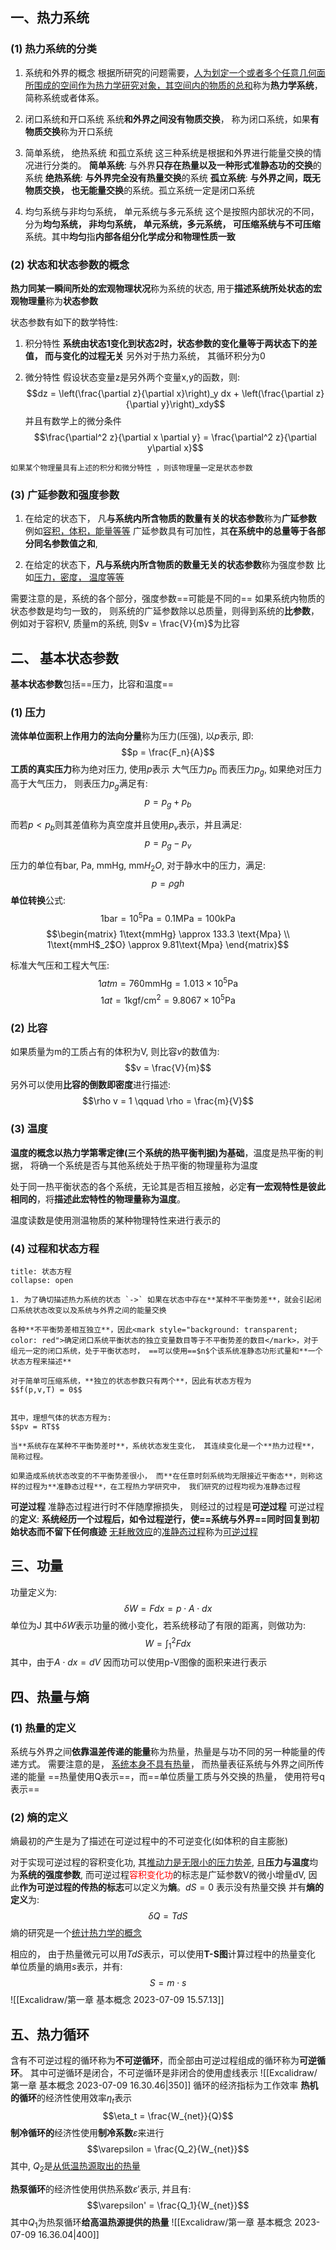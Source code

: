## 一、热力系统
### (1) 热力系统的分类
1. 系统和外界的概念
根据所研究的问题需要，<u>人为划定一个或者多个任意几何面所围成的空间作为热力学研究对象，其空间内的物质的总和</u>称为**热力学系统**， 简称系统或者体系。

2. 闭口系统和开口系统
系统**和外界之间没有物质交换**， 称为闭口系统，如果**有物质交换**称为开口系统

3. 简单系统， 绝热系统 和孤立系统
这三种系统是根据和外界进行能量交换的情况进行分类的。
**简单系统**: 与外界**只存在热量以及一种形式准静态功的交换**的系统
**绝热系统**: **与外界完全没有热量交换**的系统
**孤立系统**: **与外界之间，既无物质交换， 也无能量交换**的系统。孤立系统一定是闭口系统

4. 均匀系统与非均匀系统， 单元系统与多元系统
这个是按照内部状况的不同， 分为**均匀系统， 非均匀系统， 单元系统，多元系统， 可压缩系统与不可压缩**系统。其中**均匀**指**内部各组分化学成分和物理性质一致**

### (2) 状态和状态参数的概念
**热力同某一瞬间所处的宏观物理状况**称为系统的状态, 用于**描述系统所处状态的宏观物理量**称为**状态参数**

状态参数有如下的数学特性: 
1. 积分特性
**系统由状态1变化到状态2时，状态参数的变化量等于两状态下的差值， 而与变化的过程无关**
另外对于热力系统， 其循环积分为0

2. 微分特性
假设状态变量z是另外两个变量x,y的函数，则:
$$dz = \left(\frac{\partial z}{\partial x}\right)_y dx + \left(\frac{\partial z}{\partial y}\right)_xdy$$
并且有数学上的微分条件
$$\frac{\partial^2 z}{\partial x \partial y} = \frac{\partial^2 z}{\partial y\partial x}$$
`````ad-note
如果某个物理量具有上述的积分和微分特性 ，则该物理量一定是状态参数
`````

### (3) 广延参数和强度参数

1. 在给定的状态下， 凡**与系统内所含物质的数量有关的状态参数**称为**广延参数**
例如<u>容积，体积，能量等等</u>
广延参数具有可加性，其**在系统中的总量等于各部分同名参数值之和**, 

2. 在给定的状态下，**凡与系统内所含物质的数量无关的状态参数**称为强度参数 
比如<u>压力，密度， 温度等等</u> 

需要注意的是，系统的各个部分，强度参数==可能是不同的==
如果系统内物质的状态参数是均匀一致的， 则系统的广延参数除以总质量，则得到系统的**比参数**， 例如对于容积V, 质量m的系统, 则$v = \frac{V}{m}$为比容


## 二、 基本状态参数 
**基本状态参数**包括==压力，比容和温度==
### (1) 压力
**流体单位面积上作用力的法向分量**称为压力(压强), 以$p$表示, 即:
$$p = \frac{F_n}{A}$$
**工质的真实压力**称为绝对压力, 使用$p$表示
大气压力$p_b$
而表压力$p_g$, 如果绝对压力高于大气压力， 则表压力$p_g$满足有:
$$p = p_g + p_b$$

而若$p < p_b$则其差值称为真空度并且使用$p_v$表示，并且满足: 
$$p = p_g - p_v$$

压力的单位有bar, Pa, mmHg, $\text{mm}H_2O$, 对于静水中的压力，满足:
$$p = \rho g h$$
**单位转换**公式:
$$1 \text{bar} = 10^5 \text{Pa} = 0.1 \text{MPa} = 100\text{kPa}$$
$$\begin{matrix}
1\text{mmHg} \approx 133.3 \text{Mpa} \\
1\text{mmH$_2$O} \approx 9.81\text{Mpa}
\end{matrix}$$

标准大气压和工程大气压:
$$1atm = 760 \text{mmHg} = 1.013 \times 10^5 \text{Pa}$$
$$1 at =1\text{kgf/cm$^2$}  = 9.8067 \times 10^5 \text{Pa}$$

### (2) 比容
如果质量为m的工质占有的体积为V, 则比容$v$的数值为:
$$v = \frac{V}{m}$$
另外可以使用**比容的倒数即密度**进行描述:
$$\rho v = 1 \qquad  \rho = \frac{m}{V}$$

### (3) 温度
**温度的概念以热力学第零定律(三个系统的热平衡判据)为基础**，温度是热平衡的判据， 将确一个系统是否与其他系统处于热平衡的物理量称为温度

处于同一热平衡状态的各个系统，无论其是否相互接触，必定**有一宏观特性是彼此相同的**，将**描述此宏特性的物理量称为温度**。

温度读数是使用测温物质的某种物理特性来进行表示的

### (4) 过程和状态方程
`````ad-note
title: 状态方程
collapse: open

1. 为了确切描述热力系统的状态 `->` 如果在状态中存在**某种不平衡势差**，就会引起闭口系统状态改变以及系统与外界之间的能量交换

各种**不平衡势差相互独立**，因此<mark style="background: transparent; color: red">确定闭口系统平衡状态的独立变量数目等于不平衡势差的数目</mark>，对于组元一定的闭口系统，处于平衡状态时， ==可以使用==$n$个该系统准静态功形式量和**一个状态方程来描述**

对于简单可压缩系统，**独立的状态参数只有两个**，因此有状态方程为
$$f(p,v,T) = 0$$


其中，理想气体的状态方程为:
$$pv = RT$$

当**系统存在某种不平衡势差时**，系统状态发生变化， 其连续变化是一个**热力过程**， 简称过程。

如果造成系统状态改变的不平衡势差很小， 而**在任意时刻系统均无限接近平衡态**，则称这样的过程为**准静态过程**，在工程热力学研究中， 我们研究的过程均视为准静态过程
`````

**可逆过程**
准静态过程进行时不伴随摩擦损失， 则经过的过程是**可逆过程**
可逆过程的**定义**: **系统经历一个过程后，如令过程逆行，使==系统与外界==同时回复到初始状态而不留下任何痕迹**
<u>无耗散效应</u>的<u>准静态过程</u>称为<u>可逆过程</u>

## 三、功量
功量定义为:
$$\delta W = Fdx = p \cdot  A \cdot  dx$$
单位为J
其中$\delta W$表示功量的微小变化，若系统移动了有限的距离，则做功为:
$$W = \int_{1}^{2} F dx$$
其中，由于$A \cdot dx = dV$ 因而功可以使用p-V图像的面积来进行表示

## 四、热量与熵
### (1) 热量的定义
系统与外界之间**依靠温差传递的能量**称为热量，热量是与功不同的另一种能量的传递方式。
需要注意的是， <u>系统本身不具有热量</u>， 而热量表征系统与外界之间所传递的能量
==热量使用Q表示==，而==单位质量工质与外交换的热量， 使用符号q表示==

### (2) 熵的定义
熵最初的产生是为了描述在可逆过程中的不可逆变化(如体积的自主膨胀)

对于实现可逆过程的容积变化功, 其<u>推动力是无限小的压力势差</u>, 且**压力与温度**均为**系统的强度参数**, 而可逆过程<mark style="background: transparent; color: red">容积变化功</mark>的标志是广延参数V的微小增量dV,  因此**作为可逆过程的传热的标志**可以定义为**熵**。$dS = 0$ 表示没有热量交换
并有**熵的定义**为:
$$\delta Q = T dS$$
熵的研究是一个<u>统计热力学的概念</u>

相应的， 由于热量微元可以用$TdS$表示，可以使用**T-S图**计算过程中的热量变化
单位质量的熵用$s$表示，并有: 
$$S =  m \cdot s$$
![[Excalidraw/第一章 基本概念 2023-07-09 15.57.13]]



## 五、热力循环
含有不可逆过程的循环称为**不可逆循环**，而全部由可逆过程组成的循环称为**可逆循环**。 
其中可逆循环是闭合，不可逆循环是非闭合的使用虚线表示
![[Excalidraw/第一章 基本概念 2023-07-09 16.30.46|350]]
循环的经济指标为工作效率
**热机的循环**的经济性使用效率$\eta_t$表示
$$\eta_t = \frac{W_{net}}{Q}$$
**制冷循环的**经济性使用**制冷系数**$\varepsilon$来进行
$$\varepsilon = \frac{Q_2}{W_{net}}$$
其中, $Q_2$是<u>从低温热源取出的热量</u>

**热泵循环**的经济性使用供热系数$\varepsilon'$表示, 并且有:
$$\varepsilon' =  \frac{Q_1}{W_{net}}$$
其中$Q_1$为热泵循环**给高温热源提供的热量**
![[Excalidraw/第一章 基本概念 2023-07-09 16.36.04|400]]



